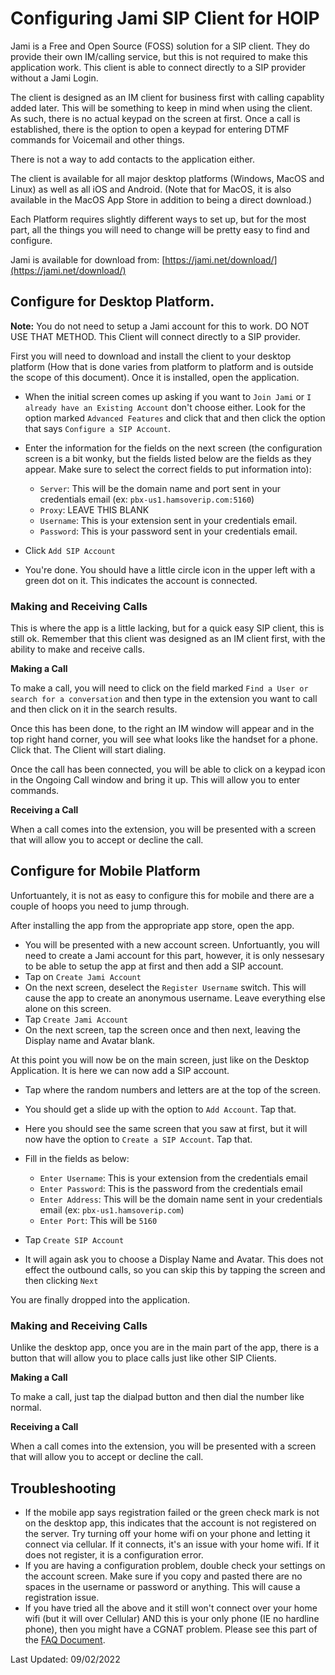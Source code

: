 # Configuring Jami SIP Client for HOIP

Jami is a Free and Open Source (FOSS) solution for a SIP client. They do provide their own IM/calling service, but this is not required to make this application work. This client is able to connect directly to a SIP provider without a Jami Login.

The client is designed as an IM client for business first with calling capablity added later. This will be something to keep in mind when using the client. As such, there is no actual keypad on the screen at first. Once a call is established, there is the option to open a keypad for entering DTMF commands for Voicemail and other things.

There is not a way to add contacts to the application either. 

The client is available for all major desktop platforms (Windows, MacOS and Linux) as well as all iOS and Android. (Note that for MacOS, it is also available in the MacOS App Store in addition to being a direct download.)

Each Platform requires slightly different ways to set up, but for the most part, all the things you will need to change will be pretty easy to find and configure.

Jami is available for download from: [https://jami.net/download/](https://jami.net/download/)


## Configure for Desktop Platform.

**Note:** You do not need to setup a Jami account for this to work. DO NOT USE THAT METHOD. This Client will connect directly to a SIP provider.

First you will need to download and install the client to your desktop platform (How that is done varies from platform to platform and is outside the scope of this document). Once it is installed, open the application.

* When the initial screen comes up asking if you want to ```Join Jami``` or ```I already have an Existing Account``` don't choose either. Look for the option marked ```Advanced Features``` and click that and then click the option that says ```Configure a SIP Account```.
* Enter the information for the fields on the next screen (the configuration screen is a bit wonky, but the fields listed below are the fields as they appear. Make sure to select the correct fields to put information into):
  
    * ```Server```: This will be the domain name and port sent in your credentials email (ex: ```pbx-us1.hamsoverip.com:5160```)
    * ```Proxy```: LEAVE THIS BLANK
    * ```Username```: This is your extension sent in your credentials email.
    * ```Password```: This is your password sent in your credentials email.

* Click ```Add SIP Account```
* You're done. You should have a little circle icon in the upper left with a green dot on it. This indicates the account is connected.

### Making and Receiving Calls

This is where the app is a little lacking, but for a quick easy SIP client, this is still ok. Remember that this client was designed as an IM client first, with the ability to make and receive calls.

**Making a Call**

To make a call, you will need to click on the field marked ```Find a User or search for a conversation``` and then type in the extension you want to call and then click on it in the search results. 

Once this has been done, to the right an IM window will appear and in the top right hand corner, you will see what looks like the handset for a phone. Click that. The Client will start dialing.

Once the call has been connected, you will be able to click on a keypad icon in the Ongoing Call window and bring it up. This will allow you to enter commands.

**Receiving a Call**

When a call comes into the extension, you will be presented with a screen that will allow you to accept or decline the call.

## Configure for Mobile Platform

Unfortuantely, it is not as easy to configure this for mobile and there are a couple of hoops you need to jump through.

After installing the app from the appropriate app store, open the app.

* You will be presented with a new account screen. Unfortuantly, you will need to create a Jami account for this part, however, it is only nessesary to be able to setup the app at first and then add a SIP account. 
* Tap on ```Create Jami Account```
* On the next screen, deselect the ```Register Username``` switch. This will cause the app to create an anonymous username. Leave everything else alone on this screen.
* Tap ```Create Jami Account```
* On the next screen, tap the screen once and then next, leaving the Display name and Avatar blank.

At this point you will now be on the main screen, just like on the Desktop Application. It is here we can now add a SIP account.

* Tap where the random numbers and letters are at the top of the screen.
* You should get a slide up with the option to ```Add Account```. Tap that.
* Here you should see the same screen that you saw at first, but it will now have the option to ```Create a SIP Account```. Tap that.
* Fill in the fields as below:

    * ```Enter Username```: This is your extension from the credentials email
    * ```Enter Password```: This is the password from the credentials email
    * ```Enter Address```: This will be the domain name sent in your credentials email (ex: ```pbx-us1.hamsoverip.com```)
    * ```Enter Port```: This will be ```5160```

* Tap ```Create SIP Account```
* It will again ask you to choose a Display Name and Avatar. This does not effect the outbound calls, so you can skip this by tapping the screen and then clicking ```Next```

You are finally dropped into the application.

### Making and Receiving Calls

Unlike the desktop app, once you are in the main part of the app, there is a button that will allow you to place calls just like other SIP Clients. 

**Making a Call**

To make a call, just tap the dialpad button and then dial the number like normal.

**Receiving a Call**

When a call comes into the extension, you will be presented with a screen that will allow you to accept or decline the call.

## Troubleshooting

* If the mobile app says registration failed or the green check mark is not on the desktop app, this indicates that the account is not registered on the server. Try turning off your home wifi on your phone and letting it connect via cellular. If it connects, it's an issue with your home wifi. If it does not register, it is a configuration error. 
* If you are having a configuration problem, double check your settings on the account screen. Make sure if you copy and pasted there are no spaces in the username or password or anything. This will cause a registration issue.
* If you have tried all the above and it still won't connect over your home wifi (but it will over Cellular) AND this is your only phone (IE no hardline phone), then you might have a CGNAT problem. Please see this part of the [FAQ Document](https://hamsoverip.github.io/wiki/General/user_guides/faq/#the-light-for-my-hoip-extension-is-not-green-its-orange-amber-yellow-and-i-have-not-changed-anything-on-my-end-what-has-happened-or-what-do-i-do).

Last Updated: 09/02/2022